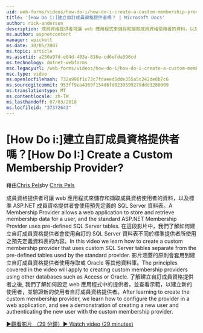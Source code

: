 ```yaml
---
uid: web-forms/videos/how-do-i/how-do-i-create-a-custom-membership-provider
title: '[How Do i:]建立自訂成員資格提供者嗎？ | Microsoft Docs'
author: rick-anderson
description: 成員資格提供者可讓 web 應用程式來儲存和擷取成員資格使用者的資料，以及標準 ASP.NET 成員資格提供者會使用預先定義...
ms.author: aspnetcontent
manager: wpickett
ms.date: 10/05/2007
ms.topic: article
ms.assetid: a250a97d-e04d-403a-816e-cd6efda396cd
ms.technology: dotnet-webforms
msc.legacyurl: /web-forms/videos/how-do-i/how-do-i-create-a-custom-membership-provider
msc.type: video
ms.openlocfilehash: 732a996f1c73c7fdaeed5dde355a5c242de8b7c6
ms.sourcegitcommit: 953ff9ea4369f154d6fd0239599279ddd3280009
ms.translationtype: MT
ms.contentlocale: zh-TW
ms.lasthandoff: 07/03/2018
ms.locfileid: "37372643"
---
```

<a name="how-do-i-create-a-custom-membership-provider"></a><span data-ttu-id="b8191-104">[How Do i:]建立自訂成員資格提供者嗎？</span><span class="sxs-lookup"><span data-stu-id="b8191-104">[How Do I:] Create a Custom Membership Provider?</span></span>
====================
<span data-ttu-id="b8191-105">藉由[Chris Pels](https://twitter.com/chrispels)</span><span class="sxs-lookup"><span data-stu-id="b8191-105">by [Chris Pels](https://twitter.com/chrispels)</span></span>

<span data-ttu-id="b8191-106">成員資格提供者可讓 web 應用程式來儲存和擷取成員資格使用者的資料，以及標準 ASP.NET 成員資格提供者會使用預先定義的 SQL Server 資料表。</span><span class="sxs-lookup"><span data-stu-id="b8191-106">A Membership Provider allows a web application to store and retrieve membership data for a user, and the standard ASP.NET Membership Provider uses pre-defined SQL Server tables.</span></span> <span data-ttu-id="b8191-107">在這段影片中，我們了解如何建立自訂成員資格提供者會使用自訂的 SQL Server 資料表不同於標準提供者所使用之預先定義資料表的內容。</span><span class="sxs-lookup"><span data-stu-id="b8191-107">In this video we learn how to create a custom membership provider that uses custom SQL Server tables separate from the pre-defined tables used by the standard provider.</span></span> <span data-ttu-id="b8191-108">影片涵蓋的原則會套用到建立自訂成員資格提供者使用存取或 Oracle 等其他資料庫。</span><span class="sxs-lookup"><span data-stu-id="b8191-108">The principles covered in the video will apply to creating custom membership providers using other databases such as Access or Oracle.</span></span> <span data-ttu-id="b8191-109">了解建立自訂成員資格提供者之後, 我們了解如何設定 web 應用程式中的提供者，並查看示範，以建立新的使用者，並驗證新的使用者自訂成員資格提供者。</span><span class="sxs-lookup"><span data-stu-id="b8191-109">After learning to create the custom membership provider, we learn how to configure the provider in a web application, and see a demonstration of creating a new user and authenticating the new user with the custom membership provider.</span></span>

[<span data-ttu-id="b8191-110">&#9654;觀看影片 （29 分鐘）</span><span class="sxs-lookup"><span data-stu-id="b8191-110">&#9654; Watch video (29 minutes)</span></span>](https://channel9.msdn.com/Blogs/ASP-NET-Site-Videos/how-do-i-create-a-custom-membership-provider)

